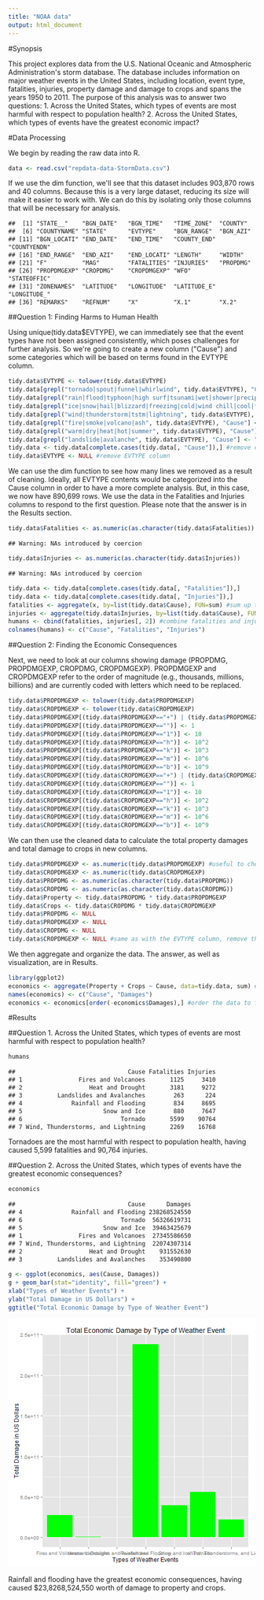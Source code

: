 ```yaml
---
title: "NOAA data"
output: html_document
---
```


#Synopsis

This project explores data from the U.S. National Oceanic and Atmospheric Administration's storm database. The database includes information on major weather events in the United States, including location, event type, fatalities, injuries, property damage and damage to crops and spans the years 1950 to 2011. The purpose of this analysis was to answer two questions: 1. Across the United States, which types of events are most harmful with respect to population health? 2. Across the United States, which types of events have the greatest economic impact? 

#Data Processing

We begin by reading the raw data into R. 


```r
data <- read.csv("repdata-data-StormData.csv")
```

If we use the dim function, we'll see that this dataset includes 903,870 rows and 40 columns. Because this is a very large dataset, reducing its size will make it easier to work with. We can do this by isolating only those columns that will be necessary for analysis. 


```
##  [1] "STATE__"    "BGN_DATE"   "BGN_TIME"   "TIME_ZONE"  "COUNTY"    
##  [6] "COUNTYNAME" "STATE"      "EVTYPE"     "BGN_RANGE"  "BGN_AZI"   
## [11] "BGN_LOCATI" "END_DATE"   "END_TIME"   "COUNTY_END" "COUNTYENDN"
## [16] "END_RANGE"  "END_AZI"    "END_LOCATI" "LENGTH"     "WIDTH"     
## [21] "F"          "MAG"        "FATALITIES" "INJURIES"   "PROPDMG"   
## [26] "PROPDMGEXP" "CROPDMG"    "CROPDMGEXP" "WFO"        "STATEOFFIC"
## [31] "ZONENAMES"  "LATITUDE"   "LONGITUDE"  "LATITUDE_E" "LONGITUDE_"
## [36] "REMARKS"    "REFNUM"     "X"          "X.1"        "X.2"
```

##Question 1: Finding Harms to Human Health

Using unique(tidy.data$EVTYPE), we can immediately see that the event types have not been assigned consistently, which poses challenges for further analysis. So we're going to create a new column ("Cause") and some categories which will be based on terms found in the EVTYPE column. 


```r
tidy.data$EVTYPE <- tolower(tidy.data$EVTYPE) 
tidy.data[grepl("tornado|spout|funnel|whirlwind", tidy.data$EVTYPE), "Cause"] <- "Tornado" 
tidy.data[grepl("rain|flood|typhoon|high surf|tsunami|wet|shower|precipitation|waves", tidy.data$EVTYPE), "Cause"] <- "Rainfall and Flooding"
tidy.data[grepl("ice|snow|hail|blizzard|freezing|cold|wind chill|cool|frost|winter", tidy.data$EVTYPE), "Cause"] <- "Snow and Ice"
tidy.data[grepl("wind|thunderstorm|tstm|lightning", tidy.data$EVTYPE), "Cause"] <- "Wind, Thunderstorms, and Lightning"
tidy.data[grepl("fire|smoke|volcano|ash", tidy.data$EVTYPE), "Cause"] <- "Fires and Volcanoes"
tidy.data[grepl("warm|dry|heat|hot|summer", tidy.data$EVTYPE), "Cause"] <- "Heat and Drought"
tidy.data[grepl("landslide|avalanche", tidy.data$EVTYPE), "Cause"] <- "Landslides and Avalanches"
tidy.data <- tidy.data[complete.cases(tidy.data[, "Cause"]),] #remove cases that were not categorized
tidy.data$EVTYPE <- NULL #remove EVTYPE column
```

We can use the dim function to see how many lines we removed as a result of cleaning. Ideally, all EVTYPE contents would be categorized into the Cause column in order to have a more complete analysis. But, in this case, we now have 890,699 rows. We use the data in the Fatalities and Injuries columns to respond to the first question. Please note that the answer is in the Results section. 


```r
tidy.data$Fatalities <- as.numeric(as.character(tidy.data$Fatalities))
```

```
## Warning: NAs introduced by coercion
```

```r
tidy.data$Injuries <- as.numeric(as.character(tidy.data$Injuries))
```

```
## Warning: NAs introduced by coercion
```

```r
tidy.data <- tidy.data[complete.cases(tidy.data[, "Fatalities"]),]
tidy.data <- tidy.data[complete.cases(tidy.data[, "Injuries"]),]
fatalities <- aggregate(x, by=list(tidy.data$Cause), FUN=sum) #sum up the fatalities by cause using aggregate
injuries <- aggregate(tidy.data$Injuries, by=list(tidy.data$Cause), FUN=sum)
humans <- cbind(fatalities, injuries[, 2]) #combine fatalities and injuries data
colnames(humans) <- c("Cause", "Fatalities", "Injuries")
```

##Question 2: Finding the Economic Consequences

Next, we need to look at our columns showing damage (PROPDMG, PROPDMGEXP, CROPDMG, CROPDMGEXP). PROPDMGEXP and CROPDMGEXP refer to the order of magnitude (e.g., thousands, millions, billions) and are currently coded with letters which need to be replaced. 


```r
tidy.data$PROPDMGEXP <- tolower(tidy.data$PROPDMGEXP) 
tidy.data$CROPDMGEXP <- tolower(tidy.data$CROPDMGEXP) 
tidy.data$PROPDMGEXP[(tidy.data$PROPDMGEXP=="+") | (tidy.data$PROPDMGEXP=="-") | (tidy.data$PROPDMGEXP=="?")] <- 0
tidy.data$PROPDMGEXP[(tidy.data$PROPDMGEXP=="")] <- 1
tidy.data$PROPDMGEXP[(tidy.data$PROPDMGEXP=="1")] <- 10 
tidy.data$PROPDMGEXP[(tidy.data$PROPDMGEXP=="h")] <- 10^2
tidy.data$PROPDMGEXP[(tidy.data$PROPDMGEXP=="k")] <- 10^3
tidy.data$PROPDMGEXP[(tidy.data$PROPDMGEXP=="m")] <- 10^6
tidy.data$PROPDMGEXP[(tidy.data$PROPDMGEXP=="b")] <- 10^9
tidy.data$CROPDMGEXP[(tidy.data$CROPDMGEXP=="+") | (tidy.data$CROPDMGEXP=="-") | (tidy.data$CROPDMGEXP=="?")] <- 0
tidy.data$CROPDMGEXP[(tidy.data$CROPDMGEXP=="")] <- 1
tidy.data$CROPDMGEXP[(tidy.data$CROPDMGEXP=="1")] <- 10 
tidy.data$CROPDMGEXP[(tidy.data$CROPDMGEXP=="h")] <- 10^2
tidy.data$CROPDMGEXP[(tidy.data$CROPDMGEXP=="k")] <- 10^3
tidy.data$CROPDMGEXP[(tidy.data$CROPDMGEXP=="m")] <- 10^6
tidy.data$CROPDMGEXP[(tidy.data$CROPDMGEXP=="b")] <- 10^9
```

We can then use the cleaned data to calculate the total property damages and total damage to crops in new columns. 


```r
tidy.data$PROPDMGEXP <- as.numeric(tidy.data$PROPDMGEXP) #useful to check necessary conversion steps using str
tidy.data$CROPDMGEXP <- as.numeric(tidy.data$CROPDMGEXP)
tidy.data$PROPDMG <- as.numeric(as.character(tidy.data$PROPDMG))
tidy.data$CROPDMG <- as.numeric(as.character(tidy.data$CROPDMG))
tidy.data$Property <- tidy.data$PROPDMG * tidy.data$PROPDMGEXP
tidy.data$Crops <- tidy.data$CROPDMG * tidy.data$CROPDMGEXP
tidy.data$PROPDMG <- NULL
tidy.data$PROPDMGEXP <- NULL
tidy.data$CROPDMG <- NULL
tidy.data$CROPDMGEXP <- NULL #same as with the EVTYPE column, remove those that are no longer necessary
```

We then aggregate and organize the data. The answer, as well as visualization, are in Results. 


```r
library(ggplot2)
economics <- aggregate(Property + Crops ~ Cause, data=tidy.data, sum) #combine the Property and Crops columns by Cause
names(economics) <- c("Cause", "Damages")
economics <- economics[order(-economics$Damages),] #order the data to find the answer quickly
```

#Results

##Question 1. Across the United States, which types of events are most harmful with respect to population health?


```r
humans
```

```
##                                Cause Fatalities Injuries
## 1                Fires and Volcanoes       1125     3410
## 2                   Heat and Drought       3181     9272
## 3          Landslides and Avalanches        263      224
## 4              Rainfall and Flooding        834     8695
## 5                       Snow and Ice        880     7647
## 6                            Tornado       5599    90764
## 7 Wind, Thunderstorms, and Lightning       2269    16768
```

Tornadoes are the most harmful with respect to population health, having caused 5,599 fatalities and 90,764 injuries.

##Question 2. Across the United States, which types of events have the greatest economic consequences?


```r
economics
```

```
##                                Cause      Damages
## 4              Rainfall and Flooding 238268524550
## 6                            Tornado  56326619731
## 5                       Snow and Ice  39463425679
## 1                Fires and Volcanoes  27345586650
## 7 Wind, Thunderstorms, and Lightning  22074307314
## 2                   Heat and Drought    931552630
## 3          Landslides and Avalanches    353490800
```


```r
g <- ggplot(economics, aes(Cause, Damages))
g + geom_bar(stat="identity", fill="green") +
xlab("Types of Weather Events") +
ylab("Total Damage in US Dollars") +
ggtitle("Total Economic Damage by Type of Weather Event")
```

![plot of chunk unnamed-chunk-10](figure/unnamed-chunk-10-1.png) 

Rainfall and flooding have the greatest economic consequences, having caused $23,8268,524,550 worth of damage to property and crops. 
